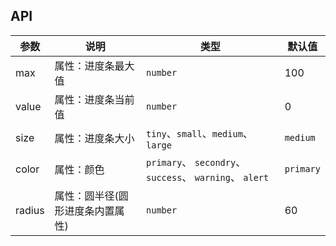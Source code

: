 ## API

| 参数 | 说明 | 类型 | 默认值 |
| --- | --- | --- | --- |
| max | 属性：进度条最大值 | `number` | 100
| value | 属性：进度条当前值 | `number` | 0
| size | 属性：进度条大小 | `tiny`、`small`、`medium`、`large` | `medium`
| color | 属性：颜色 | `primary`、 `secondry`、 `success`、 `warning`、 `alert` | `primary` |
| radius | 属性：圆半径(圆形进度条内置属性) | `number` | 60
